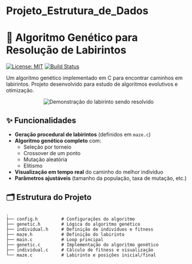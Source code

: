# Projeto_Estrutura_de_Dados
# 🧬 Algoritmo Genético para Resolução de Labirintos

[![License: MIT](https://img.shields.io/badge/License-MIT-blue.svg)](https://opensource.org/licenses/MIT)
[![Build Status](https://img.shields.io/badge/Compiled%20with-GCC-green)](https://gcc.gnu.org/)

Um algoritmo genético implementado em C para encontrar caminhos em labirintos. Projeto desenvolvido para estudo de algoritmos evolutivos e otimização.

<p align="center">
  <img src="maze_demo.gif" alt="Demonstração do labirinto sendo resolvido">
</p>

## ✨ Funcionalidades

- **Geração procedural de labirintos** (definidos em `maze.c`)
- **Algoritmo genético completo** com:
  - Seleção por torneio
  - Crossover de um ponto
  - Mutação aleatória
  - Elitismo
- **Visualização em tempo real** do caminho do melhor indivíduo
- **Parâmetros ajustáveis** (tamanho da população, taxa de mutação, etc.)

## 🗂 Estrutura do Projeto

```plaintext
.
├── config.h         # Configurações do algoritmo
├── genetic.h        # Lógica do algoritmo genético
├── individual.h     # Definição de indivíduos e fitness
├── maze.h           # Definição do labirinto
├── main.c           # Loop principal
├── genetic.c        # Implementação do algoritmo genético
├── individual.c     # Cálculo de fitness e visualização
└── maze.c           # Labirinto e posições inicial/final
